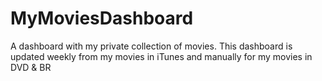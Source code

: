 MyMoviesDashboard
=================

A dashboard with my private collection of movies. This dashboard is updated weekly from my movies in iTunes and manually for my movies in DVD &amp; BR
